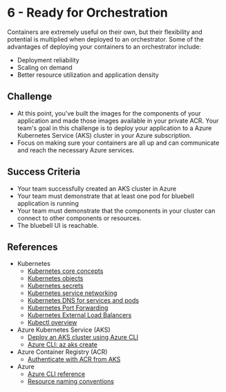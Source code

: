 # 6 - Ready for Orchestration

Containers are extremely useful on their own, but their flexibility and potential is multiplied when deployed to an orchestrator. Some of the advantages of deploying your containers to an orchestrator include:

- Deployment reliability
- Scaling on demand
- Better resource utilization and application density

## Challenge
  - At this point, you've built the images for the components of your application and made those images available in your private ACR. Your team's goal in this challenge is to deploy your application to a Azure Kubernetes Service (AKS) cluster in your Azure subscription.
  - Focus on making sure your containers are all up and can communicate and reach the necessary Azure services.

## Success Criteria
  - Your team  successfully created an AKS cluster in Azure
  - Your team  must demonstrate that at least one pod for bluebell application is running
  - Your team must demonstrate that the components in your cluster can connect to other components or resources.
  - The bluebell UI is reachable.

## References
  - Kubernetes
    - [Kubernetes core concepts](https://docs.microsoft.com/en-us/azure/aks/concepts-clusters-workloads) 
    - [Kubernetes objects](https://kubernetes.io/docs/concepts/overview/working-with-objects/kubernetes-objects/) 
    - [Kubernetes secrets](https://kubernetes.io/docs/concepts/configuration/secret/) 
    - [Kubernetes service networking](https://kubernetes.io/docs/concepts/services-networking/) 
    - [Kubernetes DNS for services and pods](https://kubernetes.io/docs/concepts/services-networking/dns-pod-service/) 
    - [Kubernetes Port Forwarding](https://kubernetes.io/docs/tasks/access-application-cluster/port-forward-access-application-cluster/) 
    - [Kubernetes External Load Balancers](https://kubernetes.io/docs/tasks/access-application-cluster/create-external-load-balancer/) 
    - [Kubectl overview](https://kubernetes.io/docs/user-guide/kubectl-overview/) 
  - Azure Kubernetes Service (AKS)
    - [Deploy an AKS cluster using Azure CLI](https://docs.microsoft.com/en-us/azure/aks/kubernetes-walkthrough) 
    - [Azure CLI: az aks create](https://docs.microsoft.com/en-us/cli/azure/aks?view=azure-cli-latest#az-aks-create) 
  - Azure Container Registry (ACR)
    - [Authenticate with ACR from AKS](https://docs.microsoft.com/en-us/azure/container-registry/container-registry-auth-aks) 
  - Azure
    - [Azure CLI reference](https://docs.microsoft.com/en-us/cli/azure/get-started-with-azure-cli) 
    - [Resource naming conventions](https://docs.microsoft.com/en-us/azure/architecture/best-practices/naming-conventions)